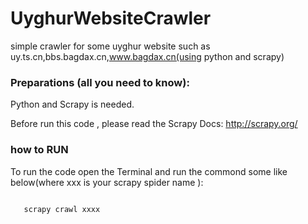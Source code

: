 # UyghurWebsiteCrawler
simple crawler for some uyghur website such  as uy.ts.cn,bbs.bagdax.cn,www.bagdax.cn(using python and scrapy)

### Preparations (all you need to know):
Python and Scrapy is needed.

Before run this code , please read the Scrapy Docs:
http://scrapy.org/

### how to RUN
To run the code open the Terminal and run the commond some like below(where xxx is your scrapy spider name ):

<code>
   scrapy crawl xxxx 
</code>

